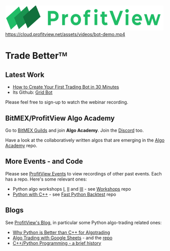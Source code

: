 <!--
**profitviews/profitviews** is a ✨ _special_ ✨ repository because its `README.md` (this file) appears on your GitHub profile.
-->

<a href="https://profitview.net" target="_blank"><img src="/assets/images/logo.png" style="width:500px"/></a> 
https://cloud.profitview.net/assets/videos/bot-demo.mp4

# Trade Betterᵀᴹ

## Latest Work

* [How to Create Your First Trading Bot in 30 Minutes](https://profitview.net/events/create-your-first-trading-bot)
* Its Github: [Grid Bot](https://github.com/profitviews/grid-bot)

Please feel free to sign-up to watch the webinar recording.

## BitMEX/ProfitView Algo Academy

Go to [BitMEX Guilds](https://www.bitmex.com/guilds) and join **Algo Academy**.  Join the [Discord](https://discord.com/invite/2EYZtHUxnX) too.

Have a look at the collaboratively written algos that are emerging in the [Algo Academy](https://github.com/profitviews/bitmex-algo-academy) repo.

## More Events - and Code

Please see [ProfitView Events](https://profitview.net/events) to view recordings of other past events.  Each has a repo.  Here's some relevant ones:

* Python algo workshops [I](https://profitview.net/events/algorithmic-trading-with-python), [II](https://profitview.net/events/algorithmic-trading-with-python-part-2) and [III](https://profitview.net/events/algorithmic-trading-with-python-part-3) - see [Workshops](https://github.com/profitviews/workshops) repo
* [Python with C++](https://profitview.net/events/cpp-python-algo-trading) - see [Fast Python Backtest](https://github.com/profitviews/fast-python-backtest) repo

## Blogs

See [ProfitView's Blog](https://profitview.net/blog), in particular some Python algo-trading related ones:
* [Why Python is Better than C++ for Algotrading](https://profitview.net/blog/why-python-is-better-than-cpp-for-algotrading)
* [Algo Trading with Google Sheets](https://profitview.net/blog/algo-trading-with-google-sheets) - and the [repo](https://github.com/profitviews/botsheet)
* [C++/Python Programming - a brief history](https://profitview.net/blog/cpp-python-algotrading)

